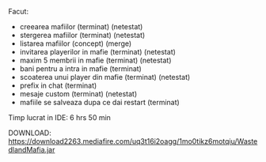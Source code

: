 Facut:
- creearea mafiilor (terminat) (netestat)
- stergerea mafiilor (terminat) (netestat)
- listarea mafiilor (concept) (merge)
- invitarea playerilor in mafie (terminat) (netestat)
- maxim 5 membrii in mafie (terminat) (netestat)
- bani pentru a intra in mafie (terminat)
- scoaterea unui player din mafie (terminat) (netestat)
- prefix in chat (terminat)
- mesaje custom (terminat) (netestat)
- mafiile se salveaza dupa ce dai restart (terminat)

Timp lucrat in IDE: 6 hrs 50 min

DOWNLOAD: https://download2263.mediafire.com/uq3t16i2oagg/1mo0tikz6motqiu/WastedlandMafia.jar
